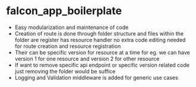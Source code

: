 # falcon_app_boilerplate

- Easy modularization and maintenance of code
- Creation of route is done through folder structure and files within
  the folder are register has resource handler no extra code editing
  needed for route creation and resource registration
- Their can be specific version for resource at a time
  for eg. we can have version 1 for one resource and version 2
  for other resource
- If want to remove specific api endpoint or specific version
  related code just removing the folder would be suffice
- Logging and Validation middleware is added for generic use cases
